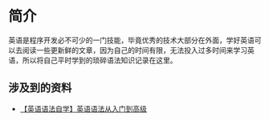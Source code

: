 # 简介

英语是程序开发必不可少的一门技能，毕竟优秀的技术大部分在外面，学好英语可以去阅读一些更新鲜的文章，因为自己的时间有限，无法投入过多时间来学习英语，所以将自己平时学到的琐碎语法知识记录在这里。



## 涉及到的资料

* [【英语语法自学】英语语法从入门到高级](https://www.bilibili.com/video/av66639463?p=2)

